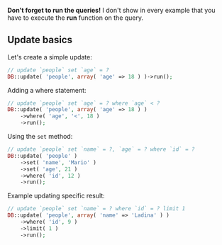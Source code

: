 **Don't forget to run the queries!** I don't show in every example that you have to execute the **run** function on the query.

## Update basics

Let's create a simple update:

```php
// update `people` set `age` = ?
DB::update( 'people', array( 'age' => 18 ) )->run();
```

Adding a where statement:

```php
// update `people` set `age` = ? where `age` < ?
DB::update( 'people', array( 'age' => 18 ) )
	->where( 'age', '<', 18 )
	->run();
```

Using the `set` method:

```php
// update `people` set `name` = ?, `age` = ? where `id` = ?
DB::update( 'people' )
	->set( 'name', 'Mario' )
	->set( 'age', 21 )
	->where( 'id', 12 )
	->run();
```

Example updating specific result:

```php
// update `people` set `name` = ? where `id` = ? limit 1
DB::update( 'people', array( 'name' => 'Ladina' ) )
	->where( 'id', 9 )
	->limit( 1 )
	->run();
```
